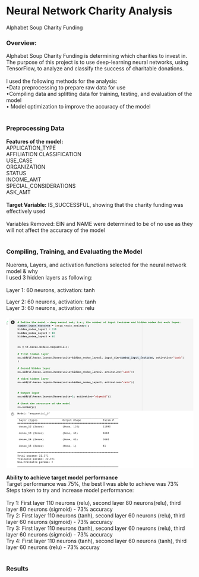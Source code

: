 # Neural Network Charity Analysis
Alphabet Soup Charity Funding
<BR>

### Overview:
Alphabet Soup Charity Funding is determining which charities to invest in. The purpose of this project is to use deep-learning neural networks, using TensorFlow, to analyze and classify the success of charitable donations.
<br>
<BR>
I used the following methods for the analysis:
<BR>
•Data preprocessing to prepare raw data for use
<BR>
•Compiling data and splitting data for training, testing, and evaluation of the model
<br>
• Model optimization to improve the accuracy of the model
<BR>
<BR>

### Preprocessing Data
  <strong>Features of the model:</strong>
<BR>
APPLICATION_TYPE<BR> 
AFFILIATION CLASSIFICATION
<BR>USE_CASE
<BR>ORGANIZATION
<BR>STATUS
<BR>INCOME_AMT
<BR>SPECIAL_CONSIDERATIONS
<BR>ASK_AMT
<BR>
<BR>
<strong>Target Variable:</strong> 
IS_SUCCESSFUL, showing that the charity funding was effectively used 
<BR>
<BR>
Variables Removed: EIN and NAME were determined to be of no use as they will not affect the accuracy of the model
<BR>
<BR>

  
### Compiling, Training, and Evaluating the Model

Nuerons, Layers, and activation functions selected for the neural network model & why
<BR>
I used 3 hidden layers as following:
<BR>
<BR>
Layer 1: 60 neurons, activation: tanh
 
Layer 2: 60 neurons, activation: tanh
<BR>
Layer 3: 60 neurons, activation: relu
<BR>
<BR>
<img src="https://github.com/meggrooms/Neural_Network_Charity_Analysis/blob/main/images/neurons_activation.png">
<BR>

<strong>Ability to achieve target model performance</strong>
<BR>
Target performance was 75%, the best I was able to achieve was 73%
<BR>
Steps taken to try and increase model performance:
<BR>
<BR>
Try 1: First layer 110 neurons (relu), second layer 80 neurons(relu), third layer 80 neurons (sigmoid) - 73% accuracy
<BR>
Try 2: First layer 110 neurons (tanh), second layer 60 neurons (relu), third layer 60 neurons (sigmoid) - 73% accuracy
<BR>
Try 3: First layer 110 neurons (tanh), second layer 60 neurons (relu), third layer 60 neurons (sigmoid) - 73% accuracy
<BR>
Try 4: First layer 110 neurons (tanh), second layer 60 neurons (tanh), third layer 60 neurons (relu) - 73% accuray
<BR>
<BR>
### Results
<BR>
